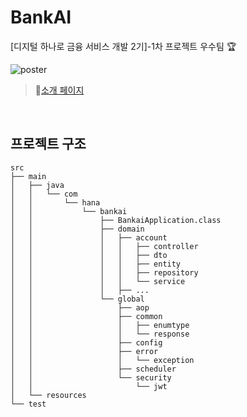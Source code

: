 # BankAI
[디지털 하나로 금융 서비스 개발 2기]-1차 프로젝트 우수팀 🏆

![poster](https://github.com/soyeonvv/BankAI-Backend/assets/68561229/8f6ef8c0-43f2-4463-9796-0b0bc14cf5d6)
> 📍[소개 페이지](https://github.com/BangCrush)
<br/>

## 프로젝트 구조
```
src
├── main
│   ├── java
│   │   └── com
│   │       └── hana
│   │           └── bankai
│   │               ├── BankaiApplication.class
│   │               ├── domain
│   │               │   ├── account
│   │               │   │   ├── controller
│   │               │   │   ├── dto
│   │               │   │   ├── entity
│   │               │   │   ├── repository
│   │               │   │   └── service
│   │               │   ├── ...
│   │               └── global
│   │                   ├── aop
│   │                   ├── common
│   │                   │   ├── enumtype
│   │                   │   └── response
│   │                   ├── config
│   │                   ├── error
│   │                   │   └── exception
│   │                   ├── scheduler
│   │                   └── security
│   │                       └── jwt
│   └── resources
└── test
```
